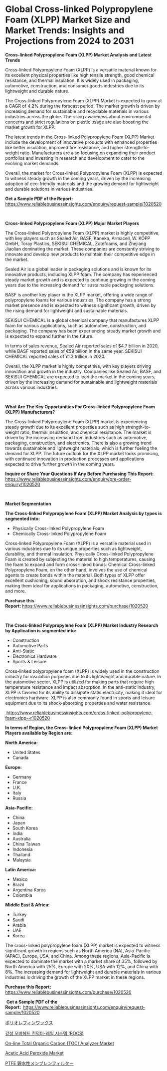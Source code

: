 <p><h1>Global Cross-linked Polypropylene Foam (XLPP) Market Size and Market Trends: Insights and Projections from 2024 to 2031</h1></p><p><strong>Cross-linked Polypropylene Foam (XLPP) Market Analysis and Latest Trends</strong></p>
<p><p>Cross-linked Polypropylene Foam (XLPP) is a versatile material known for its excellent physical properties like high tensile strength, good chemical resistance, and thermal insulation. It is widely used in packaging, automotive, construction, and consumer goods industries due to its lightweight and durable nature.</p><p>The Cross-linked Polypropylene Foam (XLPP) Market is expected to grow at a CAGR of 4.2% during the forecast period. The market growth is driven by increasing demand for sustainable and recyclable materials in various industries across the globe. The rising awareness about environmental concerns and strict regulations on plastic usage are also boosting the market growth for XLPP.</p><p>The latest trends in the Cross-linked Polypropylene Foam (XLPP) Market include the development of innovative products with enhanced properties like better insulation, improved fire resistance, and higher strength-to-weight ratio. Manufacturers are also focusing on expanding their product portfolios and investing in research and development to cater to the evolving market demands.</p><p>Overall, the market for Cross-linked Polypropylene Foam (XLPP) is expected to witness steady growth in the coming years, driven by the increasing adoption of eco-friendly materials and the growing demand for lightweight and durable solutions in various industries.</p></p>
<p><strong>Get a Sample PDF of the Report:&nbsp;</strong> <a href="https://www.reliablebusinessinsights.com/enquiry/request-sample/1020520">https://www.reliablebusinessinsights.com/enquiry/request-sample/1020520</a></p>
<p>&nbsp;</p>
<p><strong>Cross-linked Polypropylene Foam (XLPP) Major Market Players</strong></p>
<p><p>The Cross-linked Polypropylene Foam (XLPP) market is highly competitive, with key players such as Sealed Air, BASF, Kaneka, Armacell, W. KÖPP GmbH, Toray Plastics, SEKISUI CHEMICAL, Zotefoams, and Zhejiang Jiaolian dominating the market. These companies are constantly striving to innovate and develop new products to maintain their competitive edge in the market.</p><p>Sealed Air is a global leader in packaging solutions and is known for its innovative products, including XLPP foam. The company has experienced steady market growth and is expected to continue growing in the coming years due to the increasing demand for sustainable packaging solutions.</p><p>BASF is another key player in the XLPP market, offering a wide range of polypropylene foams for various industries. The company has a strong market presence and is expected to witness significant growth, driven by the rising demand for lightweight and sustainable materials.</p><p>SEKISUI CHEMICAL is a global chemical company that manufactures XLPP foam for various applications, such as automotive, construction, and packaging. The company has been experiencing steady market growth and is expected to expand further in the future.</p><p>In terms of sales revenue, Sealed Air reported sales of $4.7 billion in 2020, while BASF reported sales of €59 billion in the same year. SEKISUI CHEMICAL reported sales of ¥1.3 trillion in 2020.</p><p>Overall, the XLPP market is highly competitive, with key players driving innovation and growth in the industry. Companies like Sealed Air, BASF, and SEKISUI CHEMICAL are expected to lead the market in the coming years, driven by the increasing demand for sustainable and lightweight materials across various industries.</p></p>
<p>&nbsp;</p>
<p><strong>What Are The Key Opportunities For Cross-linked Polypropylene Foam (XLPP) Manufacturers?</strong></p>
<p><p>The Cross-linked Polypropylene Foam (XLPP) market is experiencing steady growth due to its excellent properties such as high strength-to-weight ratio, thermal insulation, and chemical resistance. The market is driven by the increasing demand from industries such as automotive, packaging, construction, and electronics. There is also a growing trend towards sustainable and lightweight materials, which is further fueling the demand for XLPP. The future outlook for the XLPP market looks promising, with continued innovation in production processes and applications expected to drive further growth in the coming years.</p></p>
<p><strong>Inquire or Share Your Questions If Any Before Purchasing This Report:</strong> <a href="https://www.reliablebusinessinsights.com/enquiry/pre-order-enquiry/1020520">https://www.reliablebusinessinsights.com/enquiry/pre-order-enquiry/1020520</a></p>
<p>&nbsp;</p>
<p><strong>Market Segmentation</strong></p>
<p><strong>The Cross-linked Polypropylene Foam (XLPP) Market Analysis by types is segmented into:</strong></p>
<p><ul><li>Physically Cross-linked Polypropylene Foam</li><li>Chemically Cross-linked Polypropylene Foam</li></ul></p>
<p><p>Cross-linked Polypropylene Foam (XLPP) is a versatile material used in various industries due to its unique properties such as lightweight, durability, and thermal insulation. Physically Cross-linked Polypropylene Foam is created by subjecting the material to high temperatures, causing the foam to expand and form cross-linked bonds. Chemical Cross-linked Polypropylene Foam, on the other hand, involves the use of chemical agents to create bonds within the material. Both types of XLPP offer excellent cushioning, sound absorption, and shock resistance properties, making them ideal for applications in packaging, automotive, construction, and more.</p></p>
<p><strong>Purchase this Report:&nbsp;</strong><a href="https://www.reliablebusinessinsights.com/purchase/1020520">https://www.reliablebusinessinsights.com/purchase/1020520</a></p>
<p>&nbsp;</p>
<p><strong>The Cross-linked Polypropylene Foam (XLPP) Market Industry Research by Application is segmented into:</strong></p>
<p><ul><li>Construction</li><li>Automotive Parts</li><li>Anti-Static</li><li>Electronics Hardware</li><li>Sports & Leisure</li></ul></p>
<p><p>Cross-linked polypropylene foam (XLPP) is widely used in the construction industry for insulation purposes due to its lightweight and durable nature. In the automotive sector, XLPP is utilized for making parts that require high temperature resistance and impact absorption. In the anti-static industry, XLPP is favored for its ability to dissipate static electricity, making it ideal for electronics hardware. XLPP is also commonly found in sports and leisure equipment due to its shock-absorbing properties and water resistance.</p></p>
<p><a href="https://www.reliablebusinessinsights.com/cross-linked-polypropylene-foam-xlpp--r1020520">&nbsp;https://www.reliablebusinessinsights.com/cross-linked-polypropylene-foam-xlpp--r1020520</a></p>
<p><strong>In terms of Region, the Cross-linked Polypropylene Foam (XLPP) Market Players available by Region are:</strong></p>
<p>
    <p> <strong> North America: </strong>
        <ul>
            <li>United States</li>
            <li>Canada</li>
        </ul>
        </p> 
    <p> <strong> Europe: </strong>
        <ul>
            <li>Germany</li>
            <li>France</li>
            <li>U.K.</li>
            <li>Italy</li>
            <li>Russia</li>
        </ul>
        </p> 
    <p> <strong> Asia-Pacific: </strong>
        <ul>
            <li>China</li>
            <li>Japan</li>
            <li>South Korea</li>
            <li>India</li>
            <li>Australia</li>
            <li>China Taiwan</li>
            <li>Indonesia</li>
            <li>Thailand</li>
            <li>Malaysia</li>
        </ul>
        </p> 
    <p> <strong> Latin America: </strong>
        <ul>
            <li>Mexico</li>
            <li>Brazil</li>
            <li>Argentina Korea</li>
            <li>Colombia</li>
        </ul>
        </p> 
    <p> <strong> Middle East & Africa: </strong>
        <ul>
            <li>Turkey</li>
            <li>Saudi</li>
            <li>Arabia</li>
            <li>UAE</li>
            <li>Korea</li>
        </ul>
    </p>
    </p>
<p><p>The cross-linked polypropylene foam (XLPP) market is expected to witness significant growth in regions such as North America (NA), Asia-Pacific (APAC), Europe, USA, and China. Among these regions, Asia-Pacific is expected to dominate the market with a market share of 35%, followed by North America with 25%, Europe with 20%, USA with 12%, and China with 8%. The increasing demand for lightweight and durable materials in various industries is driving the growth of the XLPP market in these regions.</p></p>
<p><strong>Purchase this Report: </strong><a href="https://www.reliablebusinessinsights.com/purchase/1020520">https://www.reliablebusinessinsights.com/purchase/1020520</a></p>
<p>&nbsp;<strong>Get a Sample PDF of the Report:&nbsp;&nbsp;</strong><a href="https://www.reliablebusinessinsights.com/enquiry/request-sample/1020520">https://www.reliablebusinessinsights.com/enquiry/request-sample/1020520</a></p>
<p><strong></strong></p>
<p><p><a href="https://github.com/HershelKris/Market-Research-Report-List-1/blob/main/780407087787.md">ポリオレフィンワックス</a></p><p><a href="https://github.com/apple8975768/Market-Research-Report-List-1/blob/main/846633180701.md">강성 오버헤드 컨덕터-레일 시스템 (ROCS)</a></p><p><a href="https://github.com/gladysalidde/Market-Research-Report-List-1/blob/main/on-line-total-organic-carbon-toc-analyzer-market.md">On-line Total Organic Carbon (TOC) Analyzer Market</a></p><p><a href="https://github.com/dimitrishawkinswaynenp91rgz/Market-Research-Report-List-2/blob/main/acetic-acid-peroxide-market.md">Acetic Acid Peroxide Market</a></p><p><a href="https://github.com/CarlieShields/Market-Research-Report-List-1/blob/main/393608187786.md">PTFE 親水性メンブレンフィルター</a></p></p>